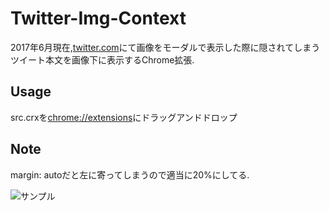 # Twitter-Img-Context
2017年6月現在,[twitter.com](https://twitter.com/)にて画像をモーダルで表示した際に隠されてしまうツイート本文を画像下に表示するChrome拡張.

## Usage
src.crxを[chrome://extensions](/chrome://extensions/)にドラッグアンドドロップ

## Note
margin: autoだと左に寄ってしまうので適当に20%にしてる.

![サンプル](https://pbs.twimg.com/media/DDK6iBNUMAA2b8U.jp)

